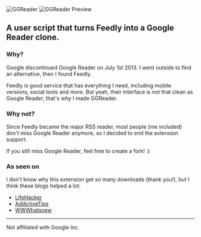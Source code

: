 ![GGReader](https://raw.githubusercontent.com/ramon82/ggreader.crx/master/logo.png)
![GGReader Preview](https://raw.githubusercontent.com/ramon82/ggreader.crx/master/preview.png)
## A user script that turns Feedly into a Google Reader clone.

### Why?
Google discontinued Google Reader on July 1st 2013. I went outside to find an alternative, then I found Feedly.

Feedly is good service that has everything I need, including mobile versions, social tools and more. But yeah, their interface is not that clean as Google Reader, that's why I made GGReader.


### Why not?
Since Feedly became the major RSS reader, most people (me included) don't miss Google Reader anymore, so I decided to end the extension support. 

If you still miss Google Reader, feel free to create a fork! :)


### As seen on
I don't know why this extension get so many downloads (thank you!), but I think these blogs helped a lot:
- [LifeHacker](http://lifehacker.com/feedly-reader-makes-feedly-look-more-like-google-reader-478017325)
- [AddictiveTips](http://www.addictivetips.com/web/get-google-reader-look-feel-in-feedly-with-this-theme/)
- [WWWhatsnew](http://wwwhatsnew.com/2013/04/20/feedly-reader-viste-a-feedly-como-google-reader-con-esta-extension-para-chrome/)

___

Not affiliated with Google Inc.

